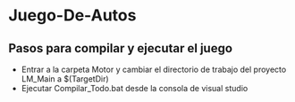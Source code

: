 # Juego-De-Autos
## Pasos para compilar y ejecutar el juego
- Entrar a la carpeta Motor y cambiar el directorio de trabajo del proyecto LM_Main a $(TargetDir)
- Ejecutar Compilar_Todo.bat desde la consola de visual studio
